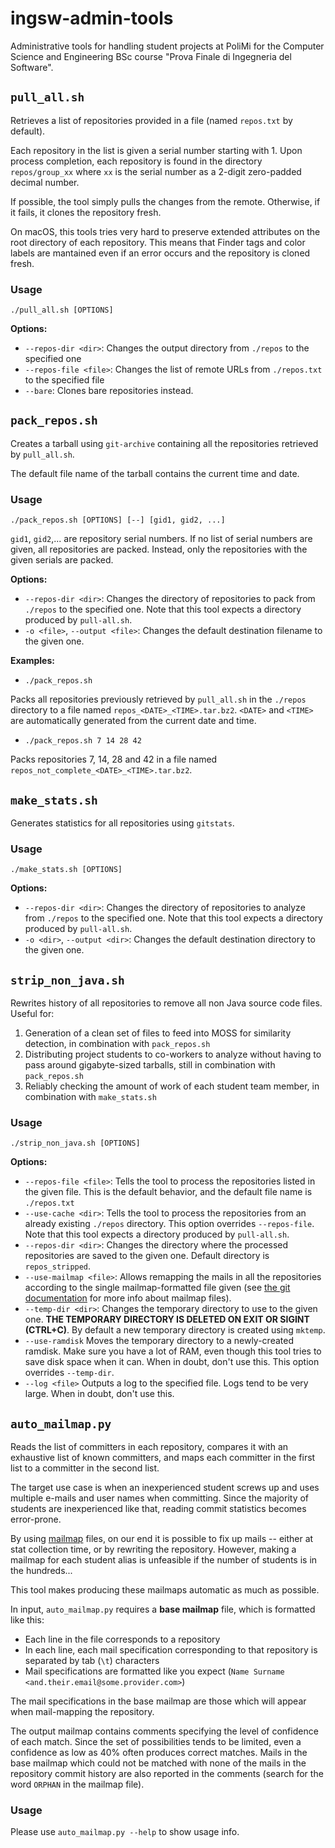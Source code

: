 # ingsw-admin-tools

Administrative tools for handling student projects at PoliMi for the Computer Science and Engineering BSc course "Prova Finale di Ingegneria del Software".

## `pull_all.sh`

Retrieves a list of repositories provided in a file (named `repos.txt` by default).

Each repository in the list is given a serial number starting with 1. Upon process completion, each repository is found in the directory `repos/group_xx` where `xx` is the serial number as a 2-digit zero-padded decimal number.

If possible, the tool simply pulls the changes from the remote. Otherwise, if it fails, it clones the repository fresh.

On macOS, this tools tries very hard to preserve extended attributes on the root directory of each repository. This means that Finder tags and color labels are mantained even if an error occurs and the repository is cloned fresh.

### Usage

`./pull_all.sh [OPTIONS]`

**Options:**

* `--repos-dir <dir>`: Changes the output directory from `./repos` to the specified one
* `--repos-file <file>`: Changes the list of remote URLs from `./repos.txt` to the specified file
* `--bare`: Clones bare repositories instead.

## `pack_repos.sh`

Creates a tarball using `git-archive` containing all the repositories retrieved by `pull_all.sh`.

The default file name of the tarball contains the current time and date.

### Usage

`./pack_repos.sh [OPTIONS] [--] [gid1, gid2, ...]`

`gid1`, `gid2`,... are repository serial numbers. If no list of serial numbers are given, all repositories are packed. Instead, only the repositories with the given serials are packed.

**Options:**

* `--repos-dir <dir>`: Changes the directory of repositories to pack from `./repos` to the specified one. Note that this tool expects a directory produced by `pull-all.sh`.
* `-o <file>`, `--output <file>`: Changes the default destination filename to the given one.

**Examples:**

* `./pack_repos.sh`

Packs all repositories previously retrieved by `pull_all.sh` in the `./repos` directory to a file named `repos_<DATE>_<TIME>.tar.bz2`. `<DATE>` and `<TIME>` are automatically generated from the current date and time.

* `./pack_repos.sh 7 14 28 42`

Packs repositories 7, 14, 28 and 42 in a file named `repos_not_complete_<DATE>_<TIME>.tar.bz2`.


## `make_stats.sh`

Generates statistics for all repositories using `gitstats`.

### Usage

`./make_stats.sh [OPTIONS]`

**Options:**

* `--repos-dir <dir>`: Changes the directory of repositories to analyze from `./repos` to the specified one. Note that this tool expects a directory produced by `pull-all.sh`.
* `-o <dir>`, `--output <dir>`: Changes the default destination directory to the given one.

## `strip_non_java.sh`

Rewrites history of all repositories to remove all non Java source code files. Useful for:

1. Generation of a clean set of files to feed into MOSS for similarity detection, in combination with `pack_repos.sh`
2. Distributing project students to co-workers to analyze without having to pass around gigabyte-sized tarballs, still in combination with `pack_repos.sh`
3. Reliably checking the amount of work of each student team member, in combination with `make_stats.sh`

### Usage

`./strip_non_java.sh [OPTIONS]`

**Options:**

* `--repos-file <file>`: Tells the tool to process the repositories listed in the given file. This is the default behavior, and the default file name is `./repos.txt`
* `--use-cache <dir>`: Tells the tool to process the repositories from an already existing `./repos` directory. This option overrides `--repos-file`. Note that this tool expects a directory produced by `pull-all.sh`.
* `--repos-dir <dir>`: Changes the directory where the processed repositories are saved to the given one. Default directory is `repos_stripped`.
* `--use-mailmap <file>`: Allows remapping the mails in all the repositories according to the single mailmap-formatted file given (see [the git documentation](https://git-scm.com/docs/git-check-mailmap) for more info about mailmap files).
* `--temp-dir <dir>`: Changes the temporary directory to use to the given one. **THE TEMPORARY DIRECTORY IS DELETED ON EXIT OR SIGINT (CTRL+C)**. By default a new temporary directory is created using `mktemp`.
* `--use-ramdisk` Moves the temporary directory to a newly-created ramdisk. Make sure you have a lot of RAM, even though this tool tries to save disk space when it can. When in doubt, don't use this. This option overrides `--temp-dir`.
* `--log <file>` Outputs a log to the specified file. Logs tend to be very large. When in doubt, don't use this.

## `auto_mailmap.py`

Reads the list of committers in each repository, compares it with an exhaustive list of known committers, and maps each committer in the first list to a committer in the second list.

The target use case is when an inexperienced student screws up and uses multiple e-mails and user names when committing. Since the majority of students are inexperienced like that, reading commit statistics becomes error-prone.

By using [mailmap](https://git-scm.com/docs/git-check-mailmap) files, on our end it is possible to fix up mails -- either at stat collection time, or by rewriting the repository.
However, making a mailmap for each student alias is unfeasible if the number of students is in the hundreds...

This tool makes producing these mailmaps automatic as much as possible.

In input, `auto_mailmap.py` requires a **base mailmap** file, which is formatted like this:

* Each line in the file corresponds to a repository
* In each line, each mail specification corresponding to that repository is separated by tab (`\t`) characters
* Mail specifications are formatted like you expect (`Name Surname <and.their.email@some.provider.com>`)

The mail specifications in the base mailmap are those which will appear when mail-mapping the repository.

The output mailmap contains comments specifying the level of confidence of each match.
Since the set of possibilities tends to be limited, even a confidence as low as 40% often produces correct matches.
Mails in the base mailmap which could not be matched with none of the mails in the repository commit history are also reported in the comments (search for the word `ORPHAN` in the mailmap file).

### Usage

Please use `auto_mailmap.py --help` to show usage info.
